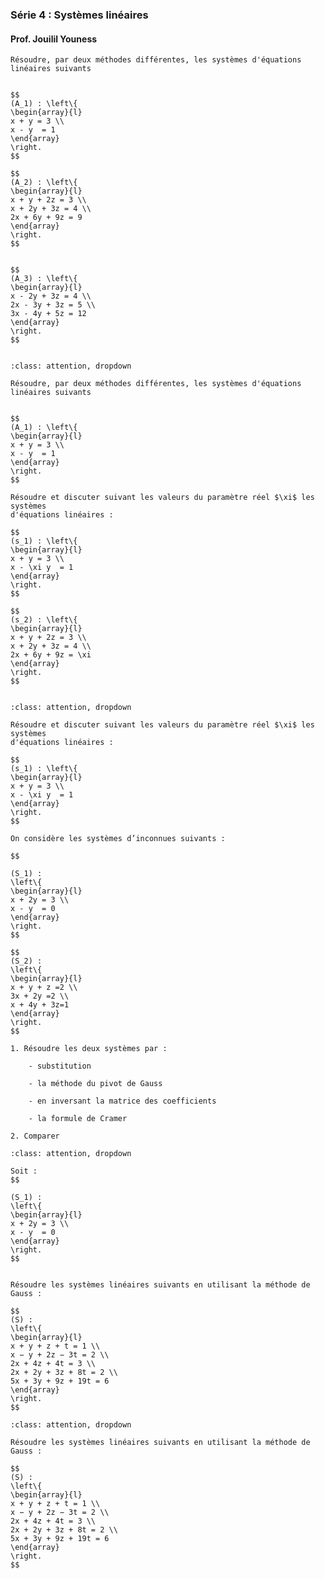 ### Série 4 : Systèmes linéaires

#### Prof. Jouilil Youness


```{admonition} Exercice 1
Résoudre, par deux méthodes différentes, les systèmes d'équations linéaires suivants


$$
(A_1) : \left\{
\begin{array}{l}
x + y = 3 \\
x - y  = 1
\end{array}
\right.
$$

$$
(A_2) : \left\{
\begin{array}{l}
x + y + 2z = 3 \\
x + 2y + 3z = 4 \\
2x + 6y + 9z = 9
\end{array}
\right.
$$


$$
(A_3) : \left\{
\begin{array}{l}
x - 2y + 3z = 4 \\
2x - 3y + 3z = 5 \\
3x - 4y + 5z = 12
\end{array}
\right.
$$


```

```{admonition} <font color='blue'>Réponse de l'exercice 1</font>
:class: attention, dropdown

Résoudre, par deux méthodes différentes, les systèmes d'équations linéaires suivants


$$
(A_1) : \left\{
\begin{array}{l}
x + y = 3 \\
x - y  = 1
\end{array}
\right.
$$

```

```{admonition} Exercice 2
Résoudre et discuter suivant les valeurs du paramètre réel $\xi$ les systèmes
d'équations linéaires :

$$
(s_1) : \left\{
\begin{array}{l}
x + y = 3 \\
x - \xi y  = 1
\end{array}
\right.
$$

$$
(s_2) : \left\{
\begin{array}{l}
x + y + 2z = 3 \\
x + 2y + 3z = 4 \\
2x + 6y + 9z = \xi
\end{array}
\right.
$$


```

```{admonition} <font color='blue'>Réponse de l'exercice 2</font>
:class: attention, dropdown

Résoudre et discuter suivant les valeurs du paramètre réel $\xi$ les systèmes
d'équations linéaires :

$$
(s_1) : \left\{
\begin{array}{l}
x + y = 3 \\
x - \xi y  = 1
\end{array}
\right.
$$

```


```{admonition} Exercice 3
On considère les systèmes d’inconnues suivants :

$$ 

(S_1) :
\left\{
\begin{array}{l}
x + 2y = 3 \\
x - y  = 0
\end{array}
\right.
$$

$$
(S_2) :
\left\{
\begin{array}{l}
x + y + z =2 \\
3x + 2y =2 \\
x + 4y + 3z=1
\end{array}
\right.
$$

1. Résoudre les deux systèmes par :

    - substitution
    
    - la méthode du pivot de Gauss
    
    - en inversant la matrice des coefficients
    
    - la formule de Cramer
    
2. Comparer
```

```{admonition} <font color='blue'>Réponse de l'exercice 3</font>
:class: attention, dropdown

Soit :
$$ 

(S_1) :
\left\{
\begin{array}{l}
x + 2y = 3 \\
x - y  = 0
\end{array}
\right.
$$


```

```{admonition} Exercice 4
Résoudre les systèmes linéaires suivants en utilisant la méthode de Gauss :

$$ 
(S) :
\left\{
\begin{array}{l}
x + y + z + t = 1 \\
x − y + 2z − 3t = 2 \\
2x + 4z + 4t = 3 \\
2x + 2y + 3z + 8t = 2 \\
5x + 3y + 9z + 19t = 6
\end{array}
\right.
$$
```

```{admonition} <font color='blue'>Réponse de l'exercice 4</font>
:class: attention, dropdown

Résoudre les systèmes linéaires suivants en utilisant la méthode de Gauss :

$$ 
(S) :
\left\{
\begin{array}{l}
x + y + z + t = 1 \\
x − y + 2z − 3t = 2 \\
2x + 4z + 4t = 3 \\
2x + 2y + 3z + 8t = 2 \\
5x + 3y + 9z + 19t = 6
\end{array}
\right.
$$
```
```
